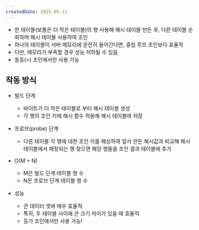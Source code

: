 ```yaml
---
createdDate: 2025-05-11
---
```

- 한 테이블(보통은 더 작은 테이블)의 행 사용해 해시 테이블 만든 후, 다른 테이블 순회하며 해시 테이블 사용하여 조인
- 하나의 테이블이 서버 메모리에 온전히 들어간다면, 중첩 루프 조인보다 효율적
- 다만, 메모리가 부족할 경우 성능 저하될 수 있음
- 동등(=) 조인에서만 사용 가능
## 작동 방식
- 빌드 단계
	- 바이트가 더 작은 테이블로 부터 해시 테이블 생성
	- 각 행의 조인 키에 해시 함수 적용해 해시 테이블에 저장
- 프로브(probe) 단계
	- 다른 테이블 각 행에 대한 조인 키를 해싱하여 앞서 만든 해시값과 비교해 해시 테이블에서 매칭되는 행 찾으면 해당 행들을 조인 결과 테이블에 추가


- O(M + N)
	- M은 빌드 단계 테이블 행 수
	- N은 프로브 단계 테이블 행 수
- 성능
	- 큰 데이터 셋에 매우 효율적
	- 특히, 두 테이블 사이에 큰 크기 차이가 있을 때 효율적
	- 등가 조인에서만 사용 가능!